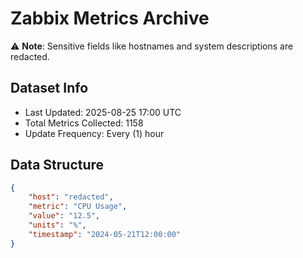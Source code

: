 # Zabbix Metrics Archive

⚠️ **Note**: Sensitive fields like hostnames and system descriptions are redacted.

## Dataset Info
- Last Updated: 2025-08-25 17:00 UTC
- Total Metrics Collected: 1158
- Update Frequency: Every (1) hour

## Data Structure
```json
{
    "host": "redacted",
    "metric": "CPU Usage",
    "value": "12.5",
    "units": "%",
    "timestamp": "2024-05-21T12:00:00"
}
```
